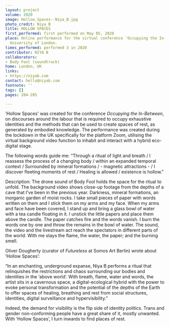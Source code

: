 ```yaml
---
layout: project
volume: 2020
image: Hollow_Spaces--Niya_B.jpg
photo_credit: Niya B
title: HOLLOW SPACES
first_performed: first performed on May 05, 2020
place: Online performance for the virtual conference 'Occupying the In-Between', Goldsmiths’
  University of London.
times_performed: performed 3 in 2020
contributor: NIYA B
collaborators:
- Body Fool (soundtrack)
home: London, UK
links:
- https://niyab.com
contact: hello@niyab.com
footnote: ''
tags: []
pages: 284-285

---
```


‘Hollow Spaces’ was created for the conference *Occupying the In-Between*, on discourses around the labour that is required to occupy exhaustive identities and the methods that can be used to create spaces of rest, as generated by embodied knowledge.
The performance was created during the lockdown in the UK specifically for the platform Zoom, utilising the virtual background video function to inhabit and interact with a hybrid eco-digital stage.

The following words guide me:
“Through a ritual of light and breath / I reassess the process of a changing body / within an expanded temporal context / Surrounded by mineral formations / - magnetic attractions - / I discover fleeting moments of rest / Healing is allowed / existence is hollow.”

Description:
The drone sound of Body Fool holds the space for the ritual to unfold. The background video shows close-up footage from the depths of a cave that I’ve been in the previous year. Darkness, mineral formations, an inorganic garden of moist rocks. I take small pieces of paper with words written on them and I stick them on my arms and my face. When my arms and face have been covered, I stand up and bring a glass bowl of water with a tea candle floating in it. I unstick the little papers and place them above the candle. The paper catches fire and the words vanish. I burn the words one by one and throw the remains in the bowl of water.
The sound, the video and the livestream act reach the spectators in different parts of the world. With me stays the flame, the water, the paper; and the burning smell.

Oliver Dougherty (curator of *Futureless* at Somos Art Berlin) wrote about ‘Hollow Spaces’:

“In an enchanting, underground expanse, Niya B performs a ritual that relinquishes the restrictions and chaos surrounding our bodies and identities in the ‘above world’. With breath, flame, water and words, the artist sits in a cavernous space, a digital-ecological hybrid with the power to evoke personal transformation and the potential of the depths of the Earth to offer spaces of healing, breathing and rest from social structures, identities, digital surveillance and hypervisibility.”

Indeed, the demand for visibility is the flip side of identity politics. Trans and gender non-conforming people have a great share of it, mostly unwanted. With ‘Hollow Spaces’, I turn inwards to find places of rest.

